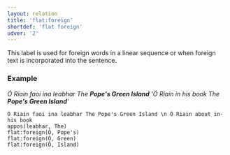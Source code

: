 ```yaml
---
layout: relation
title: 'flat:foreign'
shortdef: 'flat foreign'
udver: '2'
---
```


This label is used for foreign words in a linear sequence or when foreign text is incorporated into the sentence. 

### Example

_Ó Riain faoi ina leabhar The <b>Pope's Green Island</b> 'Ó Riain in his book The <b>Pope's Green Island</b>'_

~~~ sdparse
Ó Riain faoi ina leabhar The Pope's Green Island \n Ó Riain about in-his book
appos(leabhar, The)
flat:foreign(Ó, Pope's)
flat:foreign(Ó, Green)
flat:foreign(Ó, Island)
~~~ 
